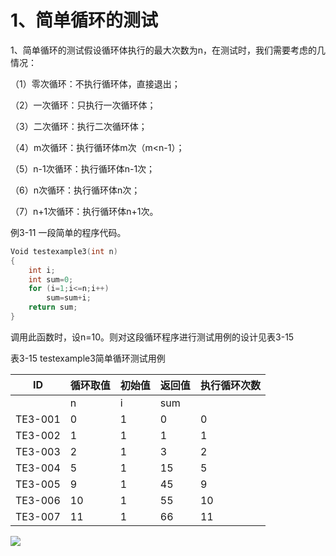 # 1、简单循环的测试



1、简单循环的测试假设循环体执行的最大次数为n，在测试时，我们需要考虑的几情况：

（1）零次循环：不执行循环体，直接退出；

（2）一次循环：只执行一次循环体；

（3）二次循环：执行二次循环体；

（4）m次循环：执行循环体m次（m<n-1）；

（5）n-1次循环：执行循环体n-1次；

（6）n次循环：执行循环体n次；

（7）n+1次循环：执行循环体n+1次。



例3-11 一段简单的程序代码。

```c
Void testexample3(int n)
{
	int i;
	int sum=0;
	for (i=1;i<=n;i++)
		sum=sum+i;
	return sum;
}
```

调用此函数时，设n=10。则对这段循环程序进行测试用例的设计见表3-15



表3-15 testexample3简单循环测试用例

| ID      | 循环取值 | 初始值 | 返回值 | 执行循环次数 |
| ------- | -------- | ------ | ------ | ------------ |
|         | n        | i      | sum    |              |
| TE3-001 | 0        | 1      | 0      | 0            |
| TE3-002 | 1        | 1      | 1      | 1            |
| TE3-003 | 2        | 1      | 3      | 2            |
| TE3-004 | 5        | 1      | 15     | 5            |
| TE3-005 | 9        | 1      | 45     | 9            |
| TE3-006 | 10       | 1      | 55     | 10           |
| TE3-007 | 11       | 1      | 66     | 11           |



![](https://img1.zlogs.net/20/20200117222838.png)